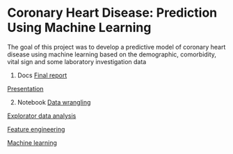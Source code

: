 # Coronary Heart Disease: Prediction Using Machine Learning
The goal of this project was to develop a predictive model of coronary heart disease using machine learning based on the demographic, comorbidity, vital sign and some laboratory investigation data
1. Docs
[Final report](https://github.com/spiya/Coronary_heart_disease_prediction/blob/main/Report_Final.pdf)

[Presentation](https://github.com/spiya/Coronary_heart_disease_prediction/blob/main/Presentation_final.pdf)

2. Notebook
[Data wrangling](https://github.com/spiya/Coronary_heart_disease_prediction/blob/main/notebook/01_Data_wrangling.ipynb)

[Explorator data analysis](https://github.com/spiya/Coronary_heart_disease_prediction/blob/main/notebook/02_EDA.ipynb)

[Feature engineering](https://github.com/spiya/Coronary_heart_disease_prediction/blob/main/notebook/03_Feature_engineering.ipynb)

[Machine learning](https://github.com/spiya/Coronary_heart_disease_prediction/blob/main/notebook/04_Modelling.ipynb)

